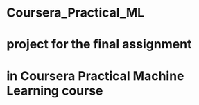 # Coursera_Practical_ML

# project for the final assignment
# in Coursera Practical Machine Learning course
